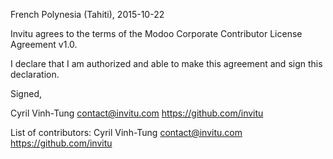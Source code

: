 French Polynesia (Tahiti), 2015-10-22

Invitu agrees to the terms of the Modoo Corporate Contributor License
Agreement v1.0.

I declare that I am authorized and able to make this agreement and sign this
declaration.

Signed,

Cyril Vinh-Tung contact@invitu.com https://github.com/invitu

List of contributors:
Cyril Vinh-Tung contact@invitu.com https://github.com/invitu

